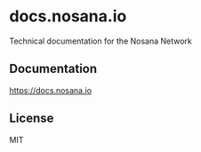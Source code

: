# docs.nosana.io

Technical documentation for the Nosana Network

## Documentation

https://docs.nosana.io

## License

MIT
